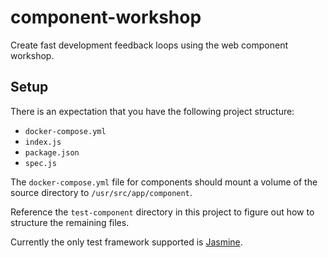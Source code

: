 # component-workshop
Create fast development feedback loops using the web component workshop.

## Setup

There is an expectation that you have the following project structure:

* `docker-compose.yml`
* `index.js`
* `package.json`
* `spec.js`

The `docker-compose.yml` file for components should mount a volume of the source directory to `/usr/src/app/component`.

Reference the `test-component` directory in this project to figure out how to structure the remaining files.

Currently the only test framework supported is [Jasmine](http://jasmine.github.io/).
